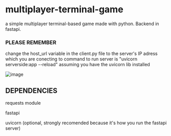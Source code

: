 # multiplayer-terminal-game
a simple multiplayer terminal-based game made with python. Backend in fastapi. 

### PLEASE REMEMBER
change the host_url variable in the client.py file to the server's IP adress which you are conecting to
command to run server is "uvicorn serverside:app --reload" assuming you have the uvicorn lib installed

![image](https://user-images.githubusercontent.com/77999105/131205194-a5b54dc8-c54b-4971-82bc-2502f5b54242.png)

## DEPENDENCIES
requests module

fastapi

uvicorn (optional, strongly recomended because it's how you run the fastapi server)
